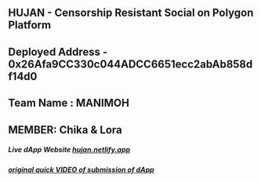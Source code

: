 ## **HUJAN - Censorship Resistant Social on Polygon Platform**
## **Deployed Address - 0x26Afa9CC330c044ADCC6651ecc2abAb858df14d0**
## **Team Name : MANIMOH**
## **MEMBER: Chika & Lora**
##### Live dApp Website [hujan.netlify.app](hujan.netlify.app)
##### [original quick VIDEO of submission of dApp](https://youtu.be/AMGCmSqAso4)

